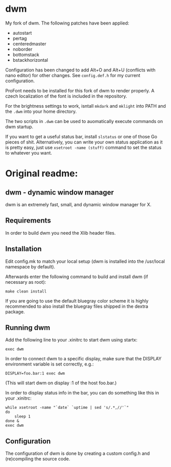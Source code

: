 # dwm
My fork of dwm. The following patches have been applied:
* autostart
* pertag
* centeredmaster
* noborder
* bottomstack
* bstackhorizontal

Configuration has been changed to add Alt+O and Alt+U (conflicts with nano editor)
for other changes. See `config.def.h` for my current configuration.

ProFont needs to be installed for this fork of dwm to render properly.
A czech localization of the font is included in the repository.

For the brightness settings to work, isntall `mkdark` and `mklight` into
PATH and the `.dwm` into your home directory.

The two scripts in `.dwm` can be used to auomatically execute commands on
dwm startup.

If you want to get a useful status bar, install `slstatus` or one of those
Go pieces of shit. Alternatively, you can write your own status application
as it is pretty easy, just use `xsetroot -name (stuff)` command to set the
status to whatever you want.

# Original readme:

dwm - dynamic window manager
----------------------------
dwm is an extremely fast, small, and dynamic window manager for X.


Requirements
------------
In order to build dwm you need the Xlib header files.


Installation
------------
Edit config.mk to match your local setup (dwm is installed into
the /usr/local namespace by default).

Afterwards enter the following command to build and install dwm (if
necessary as root):

    make clean install

If you are going to use the default bluegray color scheme it is highly
recommended to also install the bluegray files shipped in the dextra package.


Running dwm
-----------
Add the following line to your .xinitrc to start dwm using startx:

    exec dwm

In order to connect dwm to a specific display, make sure that
the DISPLAY environment variable is set correctly, e.g.:

    DISPLAY=foo.bar:1 exec dwm

(This will start dwm on display :1 of the host foo.bar.)

In order to display status info in the bar, you can do something
like this in your .xinitrc:

    while xsetroot -name "`date` `uptime | sed 's/.*,//'`"
    do
    	sleep 1
    done &
    exec dwm


Configuration
-------------
The configuration of dwm is done by creating a custom config.h
and (re)compiling the source code.








